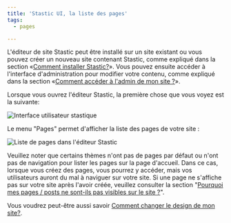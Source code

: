 ```yaml
---
title: 'Stastic UI, la liste des pages'
tags:
  - pages

---
```

L'éditeur de site Stastic peut être installé sur un site existant ou vous pouvez créer un nouveau site contenant Stastic, comme expliqué dans la section «[Comment installer Stastic?](/docs/fr/comment-installer-stastic)». Vous pouvez ensuite accéder à l'interface d'administration pour modifier votre contenu, comme expliqué dans la section «[Comment accéder à l'admin de mon site ?](/docs/fr/comment-acceder-a-stastic-admin)». 

Lorsque vous ouvrez l'éditeur Stastic, la première chose que vous voyez est la suivante:

![Interface utilisateur stastique](https://www.stastic.net//assets/2019-08-03-775924.png)

Le menu "Pages" permet d'afficher la liste des pages de votre site :

![Liste de pages dans l'éditeur Stastic](https://www.stastic.net//assets/2019-08-04-801169.png) 

Veuillez noter que certains thèmes n'ont pas de pages par défaut ou n'ont pas de navigation pour lister les pages sur la page d'accueil. Dans ce cas, lorsque vous créez des pages, vous pourrez y accéder, mais vos utilisateurs auront du mal à naviguer sur votre site. Si une page ne s'affiche pas sur votre site après l'avoir créée, veuillez consulter la section "[Pourquoi mes pages / posts ne sont-ils pas visibles sur le site ?](/docs/fr/pourquoi-mes-pages-ou-mes-messages-ne-sont-ils-pas-visibles-sur-le-site-web)". 

Vous voudrez peut-être aussi savoir [Comment changer le design de mon site?](/docs/fr/comment-changer-la-conception-de-mon-site-web).
